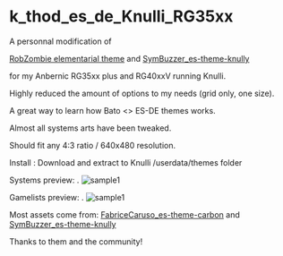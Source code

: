 # k_thod_es_de_Knulli_RG35xx

A personnal modification of 

[RobZombie elementarial theme](https://github.com/RobZombie9043/elementerial-es-de) 
and
[SymBuzzer_es-theme-knully](https://github.com/symbuzzer/es-theme-knulli)

for my Anbernic RG35xx plus and RG40xxV running Knulli.


Highly reduced the amount of options to my needs (grid only, one size).

A great way to learn how Bato <> ES-DE themes works.

Almost all systems arts have been tweaked.

Should fit any 4:3 ratio / 640x480 resolution.

Install :
Download and extract to Knulli  /userdata/themes folder

Systems preview:
.
![sample1](https://github.com/kthod861/k_thod_es_de_Knulli_RG35xx/blob/main/_inc/Systems_screen.jpg)

Gamelists preview:
.
![sample1](https://github.com/kthod861/k_thod_es_de_Knulli_RG35xx/blob/main/_inc/Gamelists_screen.jpg)


Most assets come from:
[FabriceCaruso_es-theme-carbon](https://github.com/fabricecaruso/es-theme-carbon)
and
[SymBuzzer_es-theme-knully](https://github.com/symbuzzer/es-theme-knulli)

Thanks to them and the community!
